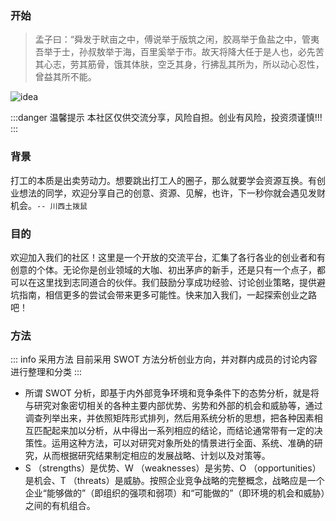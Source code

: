 ### 开始

> 孟子曰：“舜发于畎亩之中，傅说举于版筑之闲，胶鬲举于鱼盐之中，管夷吾举于士，孙叔敖举于海，百里奚举于市。故天将降大任于是人也，必先苦其心志，劳其筋骨，饿其体肤，空乏其身，行拂乱其所为，所以动心忍性，曾益其所不能。

![idea](/idea.jpg)

:::danger 温馨提示
本社区仅供交流分享，风险自担。创业有风险，投资须谨慎!!!
:::

### 背景

打工的本质是出卖劳动力。想要跳出打工人的圈子，那么就要学会资源互换。有创业想法的同学，欢迎分享自己的创意、资源、见解，也许，下一秒你就会遇见发财机会。`-- 川西土拨鼠`

### 目的

欢迎加入我们的社区！这里是一个开放的交流平台，汇集了各行各业的创业者和有创意的个体。无论你是创业领域的大咖、初出茅庐的新手，还是只有一个点子，都可以在这里找到志同道合的伙伴。我们鼓励分享成功经验、讨论创业策略，提供避坑指南，相信更多的尝试会带来更多可能性。快来加入我们，一起探索创业之路吧！

### 方法

::: info 采用方法
目前采用 SWOT 方法分析创业方向，并对群内成员的讨论内容进行整理和分类
:::

- 所谓 SWOT 分析，即基于内外部竞争环境和竞争条件下的态势分析，就是将与研究对象密切相关的各种主要内部优势、劣势和外部的机会和威胁等，通过调查列举出来，并依照矩阵形式排列，然后用系统分析的思想，把各种因素相互匹配起来加以分析，从中得出一系列相应的结论，而结论通常带有一定的决策性。运用这种方法，可以对研究对象所处的情景进行全面、系统、准确的研究，从而根据研究结果制定相应的发展战略、计划以及对策等。
- S （strengths）是优势、W （weaknesses）是劣势、O （opportunities）是机会、T （threats）是威胁。按照企业竞争战略的完整概念，战略应是一个企业“能够做的”（即组织的强项和弱项）和“可能做的”（即环境的机会和威胁）之间的有机组合。
